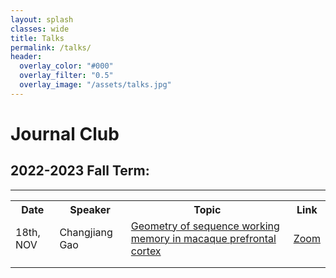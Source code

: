 ```yaml
---
layout: splash
classes: wide
title: Talks
permalink: /talks/
header:
  overlay_color: "#000"
  overlay_filter: "0.5"
  overlay_image: "/assets/talks.jpg"
---
```

# Journal Club
## 2022-2023 Fall Term:
---
<table>
  <tbody>
    <tr>
      <th>Date</th>
      <th>Speaker</th>
      <th>Topic</th>
      <th>Link</th>
    </tr>
    <tr>
      <td>18th, NOV</td>
      <td>Changjiang Gao</td>
      <td><a href="https://www.science.org/doi/10.1126/science.abm0204"> Geometry of sequence working memory in macaque prefrontal cortex </a></td>
      <td><a href="https://cityu.zoom.us/j/9305130707?pwd=dyt3Z2Rrd1VPNHV0RnF6LzFjYnRFQT09#success"> Zoom </a></td>
    </tr>
    <tr>
      <td></td>
      <td></td>
      <td></td>
      <td></td>
    </tr>
    <tr>
      <td></td>
      <td></td>
      <td></td>
      <td></td>
    </tr>
  </tbody>
  <colgroup>
    <col>
    <col>
    <col>
    <col>
  </colgroup>
</table>
